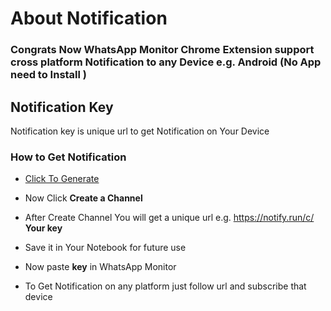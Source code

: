 # About Notification

### **Congrats Now WhatsApp Monitor Chrome Extension support cross platform Notification to any Device e.g. Android (No App need to Install )**




## Notification Key 

Notification key is unique url to get Notification on Your Device

### How to Get Notification
-  <a href="https://notify.run/" target="_blank">Click To Generate</a>

- Now Click **Create a Channel**
- After Create Channel You will get a unique url e.g. https://notify.run/c/ **Your key**
- Save it in Your Notebook for future use
- Now paste **key** in WhatsApp Monitor 
- To Get Notification on any platform just follow url and subscribe that device 

